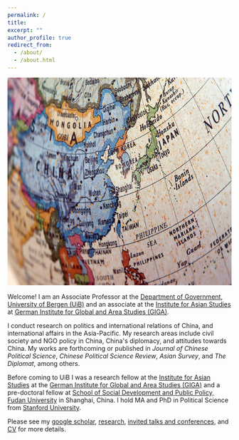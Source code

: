 ```yaml
---
permalink: /
title:
excerpt: ""
author_profile: true
redirect_from:
  - /about/
  - /about.html
---
```

<img src="https://github.com/ehsong/ehsong.github.io/blob/master/images/east_asia_resized.jpg?raw=true" width="700" height="466">

Welcome! I am an Associate Professor at the [Department of Government](https://www.uib.no/en/gov), [University of Bergen (UiB)](https://www.uib.no/en) and an associate at the [Institute for Asian Studies](https://www.giga-hamburg.de/en/institutes/giga-institute-for-asian-studies/) at [German Institute for Global and Area Studies (GIGA)](https://www.giga-hamburg.de/en/). 

I conduct research on politics and international relations of China, and international affairs in the Asia-Pacific. My research areas include civil society and NGO policy in China, China's diplomacy, and attitudes towards China. My works are forthcoming or published in *Journal of Chinese Political Science*, *Chinese Political Science Review*, *Asian Survey*, and *The Diplomat*, among others.

Before coming to UiB I was a research fellow at the [Institute for Asian Studies](https://www.giga-hamburg.de/en/institutes/giga-institute-for-asian-studies/) at the [German Institute for Global and Area Studies (GIGA)](https://www.giga-hamburg.de/en/) and a pre-doctoral fellow at [School of Social Development and Public Policy, Fudan University](https://www.fudan.edu.cn/en/2019/0514/c295a96700/page.htm) in Shanghai, China. I hold MA and PhD in Political Science from [Stanford University](https://stanford.edu).  

Please see my [google scholar](https://scholar.google.com/citations?user=0TXDcZUAAAAJ&hl=en), [research](https://ehsong.github.io/research/), [invited talks and conferences](https://ehsong.github.io/talks/), and [CV](https://ehsong.github.io/cv/) for more details.
